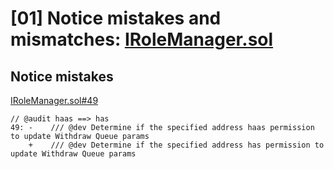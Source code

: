 # [01]  Notice mistakes and mismatches: [IRoleManager.sol](https://github.com/code-423n4/2024-04-renzo/blob/519e518f2d8dec9acf6482b84a181e403070d22d/contracts/Permissions/IRoleManager.sol#L49C8-L49C9)
## Notice mistakes
[IRoleManager.sol#49](https://github.com/code-423n4/2024-04-renzo/blob/519e518f2d8dec9acf6482b84a181e403070d22d/contracts/Permissions/IRoleManager.sol#L49C8-L49C9)

```solidity
// @audit haas ==> has
49: -    /// @dev Determine if the specified address haas permission to update Withdraw Queue params
    +    /// @dev Determine if the specified address has permission to update Withdraw Queue params
```